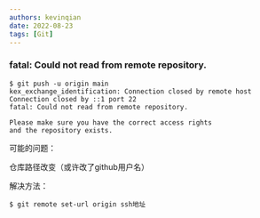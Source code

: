 ```yaml
---
authors: kevinqian
date: 2022-08-23
tags: [Git]
---
```


### fatal: Could not read from remote repository.

```
$ git push -u origin main
kex_exchange_identification: Connection closed by remote host
Connection closed by ::1 port 22
fatal: Could not read from remote repository.

Please make sure you have the correct access rights
and the repository exists.
```

可能的问题：

仓库路径改变（或许改了github用户名）

解决方法：

```
$ git remote set-url origin ssh地址
```

